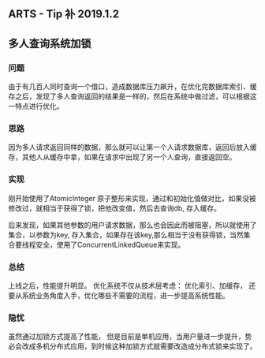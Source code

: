 ## ARTS - Tip 补 2019.1.2
## 多人查询系统加锁

### 问题
由于有几百人同时查询一个借口，造成数据库压力飙升，在优化完数据库索引、缓存之后，发现了多人查询返回的结果是一样的，然后在系统中做过滤，可以根据这一特点进行优化。


### 思路

因为多人请求返回同样的数据，那么就可以让第一个人请求数据库，返回后放入缓存，其他人从缓存中拿，如果在请求中出现了另一个人查询，直接返回空。

### 实现

刚开始使用了AtomicInteger  原子整形来实现，通过和初始化值做对比，如果没被修改过，就相当于获得了锁，把他改变值，然后去查询db, 存入缓存。

后来发现，如果其他参数的用户请求数据，那么也会因此而被阻塞，所以就使用了集合，以参数为key, 存入集合，如果存在该key,那么相当于没有获得锁，当然集合要线程安全，使用了ConcurrentLinkedQueue来实现。

### 总结
上线之后，性能提升明显。 优化系统不仅从技术层考虑： 优化索引、加缓存， 还要从系统业务角度入手，优化哪些不需要的流程，进一步提高系统性能。

### 隐忧

虽然通过加锁方式提高了性能， 但是目前是单机应用，当用户量进一步提升，势必会改成多机分布式应用，到时候这种加锁方式就需要改造成分布式锁来实现了。

